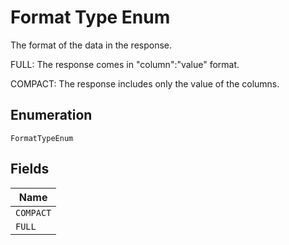 
# Format Type Enum

The format of the data in the response.

FULL: The response comes in "column":"value" format.

COMPACT: The response includes only the value of the columns.

## Enumeration

`FormatTypeEnum`

## Fields

| Name |
|  --- |
| `COMPACT` |
| `FULL` |

